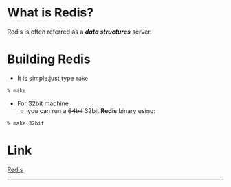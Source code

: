 # What is Redis?

Redis is often referred as a **_data structures_** server.

# Building Redis


* It is simple.just type `make`

```
% make
```

* For 32bit machine
	* you can run a ~~64bit~~ 32bit **Redis** binary using:

```
% make 32bit
```

# Link


[Redis](https://redis.io)
*****
